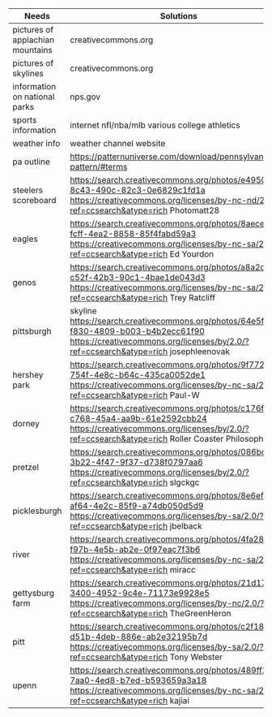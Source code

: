 | Needs | Solutions |
| --------------- | --------------- |
| pictures of applachian mountains | creativecommons.org |
| pictures of skylines | creativecommons.org |
| information on national parks | nps.gov |
| sports information | internet nfl/nba/mlb various college athletics |
| weather info | weather channel website |
| pa outline | https://patternuniverse.com/download/pennsylvania-pattern/#terms |
| steelers scoreboard | https://search.creativecommons.org/photos/e4950fbd-8c43-490c-82c3-0e6829c1fd1a https://creativecommons.org/licenses/by-nc-nd/2.0/?ref=ccsearch&atype=rich Photomatt28 |
| eagles | https://search.creativecommons.org/photos/8aece592-fcff-4ea2-8858-85f4fabd59a3 https://creativecommons.org/licenses/by-nc-sa/2.0/?ref=ccsearch&atype=rich Ed Yourdon |
| genos | https://search.creativecommons.org/photos/a8a2ddc9-c52f-42b3-90c1-4bae1de043d3 https://creativecommons.org/licenses/by-nc-sa/2.0/?ref=ccsearch&atype=rich Trey Ratcliff |
|pittsburgh | skyline https://search.creativecommons.org/photos/64e5f1d3-f830-4809-b003-b4b2ecc61f90 https://creativecommons.org/licenses/by/2.0/?ref=ccsearch&atype=rich josephleenovak |
| hershey park | https://search.creativecommons.org/photos/9f772a9d-754f-4e8c-b64c-435ca0052de1 https://creativecommons.org/licenses/by-nc-sa/2.0/?ref=ccsearch&atype=rich Paul-W |
| dorney | https://search.creativecommons.org/photos/c176fb5d-c768-45a4-aa9b-61e2592cbb24 https://creativecommons.org/licenses/by/2.0/?ref=ccsearch&atype=rich Roller Coaster Philosophy |
| pretzel | https://search.creativecommons.org/photos/086bd270-3b22-4f47-9f37-d738f0797aa6 https://creativecommons.org/licenses/by/2.0/?ref=ccsearch&atype=rich slgckgc |
|picklesburgh | https://search.creativecommons.org/photos/8e6ef06f-af64-4e2c-85f9-a74db050d5d9 https://creativecommons.org/licenses/by-sa/2.0/?ref=ccsearch&atype=rich jbelback |
| river | https://search.creativecommons.org/photos/4fa28ea8-f97b-4e5b-ab2e-0f97eac7f3b6 https://creativecommons.org/licenses/by-nc-sa/2.0/?ref=ccsearch&atype=rich miracc |
| gettysburg farm | https://search.creativecommons.org/photos/21d17964-3400-4952-9c4e-71173e9928e5 https://creativecommons.org/licenses/by-nc/2.0/?ref=ccsearch&atype=rich  TheGreenHeron |
| pitt | https://search.creativecommons.org/photos/c2f1837c-d51b-4deb-886e-ab2e32195b7d https://creativecommons.org/licenses/by-sa/2.0/?ref=ccsearch&atype=rich Tony Webster |
| upenn | https://search.creativecommons.org/photos/489ff2ae-7aa0-4ed8-b7ed-b593659a3a18 https://creativecommons.org/licenses/by-nc-sa/2.0/?ref=ccsearch&atype=rich kajiai |
